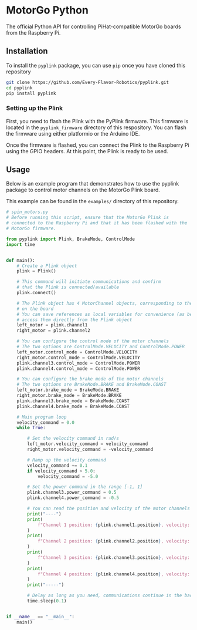 # MotorGo Python

The official Python API for controlling PiHat-compatible MotorGo boards from the Raspberry Pi.

## Installation

To install the `pyplink` package, you can use `pip` once you have cloned this repository

```sh
git clone https://github.com/Every-Flavor-Robotics/pyplink.git
cd pyplink
pip install pyplink
```

### Setting up the Plink
First, you need to flash the Plink with the PyPlink firmware. This firmware is located in the `pyplink_firmware` directory of this respository. You can flash the firmware using either platformio or the Arduino IDE.

Once the firmware is flashed, you can connect the Plink to the Raspberry Pi using the GPIO headers. At this point, the Plink is ready to be used.

## Usage
Below is an example program that demonstrates how to use the pyplink package to control motor channels on the MotorGo Plink board.

This example can be found in the `examples/` directory of this repository.
```python
# spin_motors.py
# Before running this script, ensure that the MotorGo Plink is
# connected to the Raspberry Pi and that it has been flashed with the
# MotorGo firmware.

from pyplink import Plink, BrakeMode, ControlMode
import time


def main():
    # Create a Plink object
    plink = Plink()

    # This command will initiate communications and confirm
    # that the Plink is connected/available
    plink.connect()

    # The Plink object has 4 MotorChannel objects, corresponding to the 4 motor channels
    # on the board
    # You can save references as local variables for convenience (as below) or
    # access them directly from the Plink object
    left_motor = plink.channel1
    right_motor = plink.channel2

    # You can configure the control mode of the motor channels
    # The two options are ControlMode.VELOCITY and ControlMode.POWER
    left_motor.control_mode = ControlMode.VELOCITY
    right_motor.control_mode = ControlMode.VELOCITY
    plink.channel3.control_mode = ControlMode.POWER
    plink.channel4.control_mode = ControlMode.POWER

    # You can configure the brake mode of the motor channels
    # The two options are BrakeMode.BRAKE and BrakeMode.COAST
    left_motor.brake_mode = BrakeMode.BRAKE
    right_motor.brake_mode = BrakeMode.BRAKE
    plink.channel3.brake_mode = BrakeMode.COAST
    plink.channel4.brake_mode = BrakeMode.COAST

    # Main program loop
    velocity_command = 0.0
    while True:

        # Set the velocity command in rad/s
        left_motor.velocity_command = velocity_command
        right_motor.velocity_command = -velocity_command

        # Ramp up the velocity command
        velocity_command += 0.1
        if velocity_command > 5.0:
            velocity_command = -5.0

        # Set the power command in the range [-1, 1]
        plink.channel3.power_command = 0.5
        plink.channel4.power_command = -0.5

        # You can read the position and velocity of the motor channels
        print("----")
        print(
            f"Channel 1 position: {plink.channel1.position}, velocity: {plink.channel1.velocity}"
        )
        print(
            f"Channel 2 position: {plink.channel2.position}, velocity: {plink.channel2.velocity}"
        )
        print(
            f"Channel 3 position: {plink.channel3.position}, velocity: {plink.channel3.velocity}"
        )
        print(
            f"Channel 4 position: {plink.channel4.position}, velocity: {plink.channel4.velocity}"
        )
        print("-----")

        # Delay as long as you need, communications continue in the background
        time.sleep(0.1)


if __name__ == "__main__":
    main()
```



